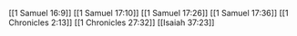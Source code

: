 [[1 Samuel 16:9]]
[[1 Samuel 17:10]]
[[1 Samuel 17:26]]
[[1 Samuel 17:36]]
[[1 Chronicles 2:13]]
[[1 Chronicles 27:32]]
[[Isaiah 37:23]]
